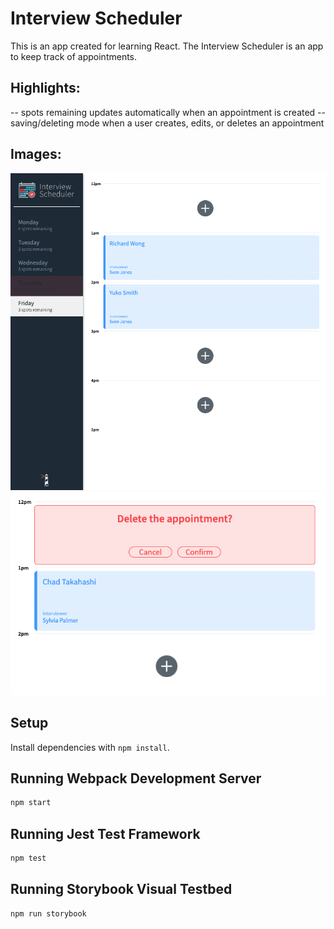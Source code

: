 # Interview Scheduler

This is an app created for learning React. The Interview Scheduler is an app to keep track of appointments.

## Highlights:

-- spots remaining updates automatically when an appointment is created
-- saving/deleting mode when a user creates, edits, or deletes an appointment

## Images:

![](./docs/booked-interviews.png)
![](./docs/confirm-delete.png)

## Setup

Install dependencies with `npm install`.

## Running Webpack Development Server

```sh
npm start
```

## Running Jest Test Framework

```sh
npm test
```

## Running Storybook Visual Testbed

```sh
npm run storybook
```
